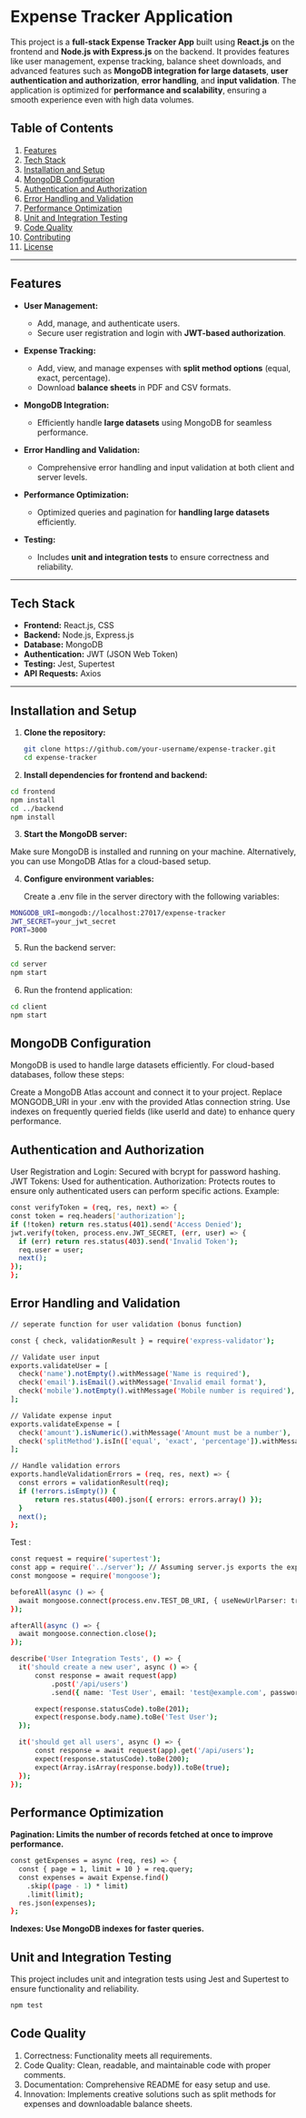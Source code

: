 # **Expense Tracker Application**  

This project is a **full-stack Expense Tracker App** built using **React.js** on the frontend and **Node.js with Express.js** on the backend. It provides features like user management, expense tracking, balance sheet downloads, and advanced features such as **MongoDB integration for large datasets**, **user authentication and authorization**, **error handling**, and **input validation**. The application is optimized for **performance and scalability**, ensuring a smooth experience even with high data volumes.  

## **Table of Contents**  
1. [Features](#features)  
2. [Tech Stack](#tech-stack)  
3. [Installation and Setup](#installation-and-setup)  
4. [MongoDB Configuration](#mongodb-configuration)  
5. [Authentication and Authorization](#authentication-and-authorization)  
6. [Error Handling and Validation](#error-handling-and-validation)  
7. [Performance Optimization](#performance-optimization)  
8. [Unit and Integration Testing](#unit-and-integration-testing)  
9. [Code Quality](#code-quality)  
10. [Contributing](#contributing)  
11. [License](#license)  

---

## **Features**  
- **User Management:**  
  - Add, manage, and authenticate users.  
  - Secure user registration and login with **JWT-based authorization**.  

- **Expense Tracking:**  
  - Add, view, and manage expenses with **split method options** (equal, exact, percentage).  
  - Download **balance sheets** in PDF and CSV formats.  

- **MongoDB Integration:**  
  - Efficiently handle **large datasets** using MongoDB for seamless performance.  

- **Error Handling and Validation:**  
  - Comprehensive error handling and input validation at both client and server levels.  

- **Performance Optimization:**  
  - Optimized queries and pagination for **handling large datasets** efficiently.  

- **Testing:**  
  - Includes **unit and integration tests** to ensure correctness and reliability.

---

## **Tech Stack**  
- **Frontend:** React.js, CSS  
- **Backend:** Node.js, Express.js  
- **Database:** MongoDB  
- **Authentication:** JWT (JSON Web Token)  
- **Testing:** Jest, Supertest  
- **API Requests:** Axios  

---

## **Installation and Setup**  

1. **Clone the repository:**  
   ```bash
   git clone https://github.com/your-username/expense-tracker.git
   cd expense-tracker
   ```

2. **Install dependencies for frontend and backend:**

  ```bash
  cd frontend
  npm install
  cd ../backend
  npm install
  ```

3. **Start the MongoDB server:**

  Make sure MongoDB is installed and running on your machine. Alternatively, you can    use MongoDB Atlas for a cloud-based setup.

4. **Configure environment variables:**

   Create a .env file in the server directory with the following variables:
  ```bash
  MONGODB_URI=mongodb://localhost:27017/expense-tracker
  JWT_SECRET=your_jwt_secret
  PORT=3000
  ```

5. Run the backend server:

  ```bash
  cd server
  npm start
  ```

6. Run the frontend application:

  ```bash
  cd client
  npm start
  ```

## MongoDB Configuration
MongoDB is used to handle large datasets efficiently. For cloud-based databases, follow these steps:

Create a MongoDB Atlas account and connect it to your project.
Replace MONGODB_URI in your .env with the provided Atlas connection string.
Use indexes on frequently queried fields (like userId and date) to enhance query performance.


## Authentication and Authorization
User Registration and Login: Secured with bcrypt for password hashing.
JWT Tokens: Used for authentication.
Authorization: Protects routes to ensure only authenticated users can perform specific actions. 
Example:

  ```bash
  const verifyToken = (req, res, next) => {
  const token = req.headers['authorization'];
  if (!token) return res.status(401).send('Access Denied');
  jwt.verify(token, process.env.JWT_SECRET, (err, user) => {
    if (err) return res.status(403).send('Invalid Token');
    req.user = user;
    next();
  });
};

  ```

## Error Handling and Validation

  ```bash
  // seperate function for user validation (bonus function)

const { check, validationResult } = require('express-validator');

// Validate user input
exports.validateUser = [
    check('name').notEmpty().withMessage('Name is required'),
    check('email').isEmail().withMessage('Invalid email format'),
    check('mobile').notEmpty().withMessage('Mobile number is required'),
];

// Validate expense input
exports.validateExpense = [
    check('amount').isNumeric().withMessage('Amount must be a number'),
    check('splitMethod').isIn(['equal', 'exact', 'percentage']).withMessage('Invalid split method'),
];

// Handle validation errors
exports.handleValidationErrors = (req, res, next) => {
    const errors = validationResult(req);
    if (!errors.isEmpty()) {
        return res.status(400).json({ errors: errors.array() });
    }
    next();
};


  ```

Test :

  ```bash
  const request = require('supertest');
const app = require('../server'); // Assuming server.js exports the express app
const mongoose = require('mongoose');

beforeAll(async () => {
    await mongoose.connect(process.env.TEST_DB_URI, { useNewUrlParser: true, useUnifiedTopology: true });
});

afterAll(async () => {
    await mongoose.connection.close();
});

describe('User Integration Tests', () => {
    it('should create a new user', async () => {
        const response = await request(app)
            .post('/api/users')
            .send({ name: 'Test User', email: 'test@example.com', password: '123456', mobile: '1234567890' });

        expect(response.statusCode).toBe(201);
        expect(response.body.name).toBe('Test User');
    });

    it('should get all users', async () => {
        const response = await request(app).get('/api/users');
        expect(response.statusCode).toBe(200);
        expect(Array.isArray(response.body)).toBe(true);
    });
});

  ```

## Performance Optimization

**Pagination: Limits the number of records fetched at once to improve performance.**
```bash
const getExpenses = async (req, res) => {
  const { page = 1, limit = 10 } = req.query;
  const expenses = await Expense.find()
    .skip((page - 1) * limit)
    .limit(limit);
  res.json(expenses);
};
```

**Indexes: Use MongoDB indexes for faster queries.**

## Unit and Integration Testing
This project includes unit and integration tests using Jest and Supertest to ensure functionality and reliability.

  ```bash
  npm test
  ```


## Code Quality
1. Correctness: Functionality meets all requirements.
2. Code Quality: Clean, readable, and maintainable code with proper comments.
3. Documentation: Comprehensive README for easy setup and use.
4. Innovation: Implements creative solutions such as split methods for expenses and downloadable balance sheets.

